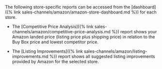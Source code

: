 
The following store-specific reports can be accessed from the [dashboard]({% link sales-channels/amazon/amazon-store-dashboard.md %}) for each store.

- The [Competitive Price Analysis]({% link sales-channels/amazon/competitive-price-analysis.md %}) report shows your Amazon landed price (listing price plus shipping price) in relation to the Buy Box price and lowest competitor price.

- The [Listing Improvements]({% link sales-channels/amazon/listing-improvements.md %}) report shows all suggested listing improvements provided by Amazon for the selected store.
